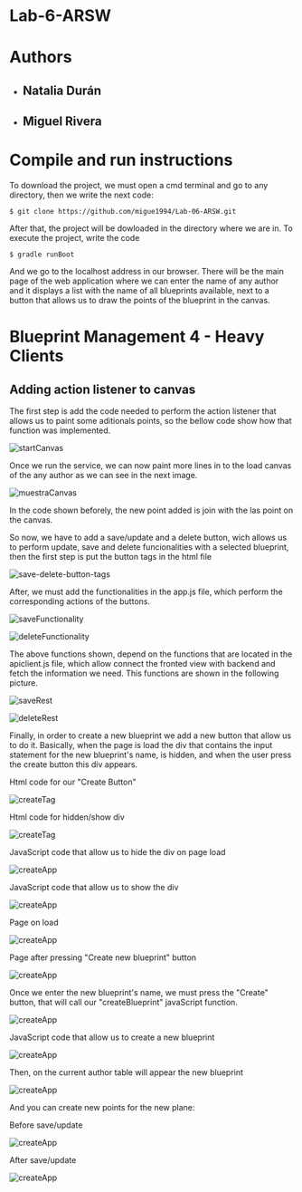 # Lab-6-ARSW

# Authors

- ## Natalia Durán
- ## Miguel Rivera

# Compile and run instructions

To download the project, we must open a cmd terminal and go to any directory, then we write the next code:

```$ git clone https://github.com/migue1994/Lab-06-ARSW.git```

After that, the project will be dowloaded in the directory where we are in.
To execute the project, write the code

```$ gradle runBoot```

And we go to the localhost address in our browser. There will be the main page of the web application where we can enter the name of any author and it displays a list with the name of all blueprints available, next to a button that allows us to draw the points of the blueprint in the canvas.

# Blueprint Management 4 - Heavy Clients

## Adding action listener to canvas

The first step is add the code needed to perform the action listener that allows us to paint some aditionals points, so the bellow code show how that function was implemented.

![startCanvas](https://github.com/migue1994/Lab-06-ARSW/blob/master/img/startCanvas.PNG)

Once we run the service, we can now paint more lines in to the load canvas of the any author as we can see in the next image.

![muestraCanvas](https://github.com/migue1994/Lab-06-ARSW/blob/master/img/muestraCanvas.PNG)

In the code shown beforely, the new point added is join with the las point on the canvas.

So now, we have to add a save/update and a delete button, wich allows us to perform update, save and delete funcionalities with a selected blueprint, then the first step is put the button tags in the html file

![save-delete-button-tags](https://github.com/migue1994/Lab-06-ARSW/blob/master/img/save-delete-button-tags.PNG)

After, we must add the functionalities in the app.js file, which perform the corresponding actions of the buttons.

![saveFunctionality](https://github.com/migue1994/Lab-06-ARSW/blob/master/img/saveFuncionality.PNG)

![deleteFunctionality](https://github.com/migue1994/Lab-06-ARSW/blob/master/img/deleteFunctionality.PNG)

The above functions shown, depend on the functions that are located in the apiclient.js file, which allow connect the fronted view with backend and fetch the information we need. This functions are shown in the following picture.

![saveRest](https://github.com/migue1994/Lab-06-ARSW/blob/master/img/saveRest.PNG)

![deleteRest](https://github.com/migue1994/Lab-06-ARSW/blob/master/img/deleteRest.PNG)

Finally, in order to create a new blueprint we add a new button that allow us to do it. Basically, when the page is load the div that contains the input statement for the new blueprint's name, is hidden, and when the user press the create button this div appears.

Html code for our "Create Button"

![createTag](https://github.com/migue1994/Lab-06-ARSW/blob/master/img/htmlButton.png)


Html code for hidden/show div

![createTag](https://github.com/migue1994/Lab-06-ARSW/blob/master/img/htmlCreate.png)

JavaScript code that allow us to hide the div on page load

![createApp](https://github.com/migue1994/Lab-06-ARSW/blob/master/img/hide.png)

JavaScript code that allow us to show the div

![createApp](https://github.com/migue1994/Lab-06-ARSW/blob/master/img/hideCreate.png)

Page on load

![createApp](https://github.com/migue1994/Lab-06-ARSW/blob/master/img/normal.png)

Page after pressing "Create new blueprint" button

![createApp](https://github.com/migue1994/Lab-06-ARSW/blob/master/img/createe.png)

Once we enter the new blueprint's name, we must press the "Create" button, that will call our "createBlueprint" javaScript function.

![createApp](https://github.com/migue1994/Lab-06-ARSW/blob/master/img/newC.png)

JavaScript code that allow us to create a new blueprint

![createApp](https://github.com/migue1994/Lab-06-ARSW/blob/master/img/create.png)

Then, on the current author table will appear the new blueprint

![createApp](https://github.com/migue1994/Lab-06-ARSW/blob/master/img/table.png)

And you can create new points for the new plane:

Before save/update

![createApp](https://github.com/migue1994/Lab-06-ARSW/blob/master/img/new1.png)

After save/update

![createApp](https://github.com/migue1994/Lab-06-ARSW/blob/master/img/new2.png)


